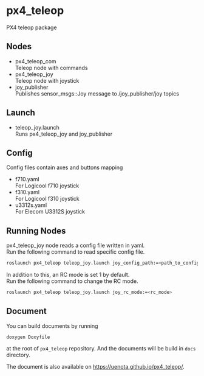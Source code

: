 # px4_teleop
PX4 teleop package

## Nodes
- px4_teleop_com  
  Teleop node with commands
- px4_teleop_joy  
  Teleop node with joystick
- joy_publisher  
  Publishes sensor_msgs::Joy message to /joy_publisher/joy topics

## Launch
- teleop_joy.launch  
  Runs px4_teleop_joy and joy_publisher
  
## Config
Config files contain axes and buttons mapping
- f710.yaml  
  For Logicool f710 joystick
- f310.yaml  
  For Logicool f310 joystick
- u3312s.yaml  
  For Elecom U3312S joystick

## Running Nodes
px4_teleop_joy node reads a config file written in yaml.  
Run the following command to read specific config file.  
```bash
roslaunch px4_teleop teleop_joy.launch joy_config_path:=<path_to_config>
```

In addition to this, an RC mode is set 1 by default.  
Run the following command to change the RC mode.  
```bash
roslaunch px4_teleop teleop_joy.launch joy_rc_mode:=<rc_mode>
```

## Document
You can build documents by running 
```
doxygen Doxyfile
```
at the root of `px4_teleop` repository.
And the documents will be build in `docs` directory.

The document is also available on https://uenota.github.io/px4_teleop/.
